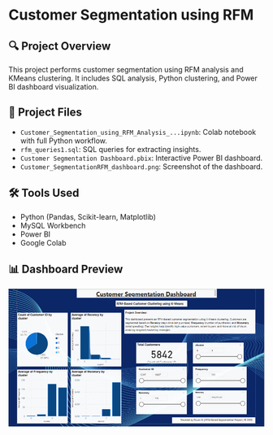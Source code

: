 # Customer Segmentation using RFM

## 🔍 Project Overview
This project performs customer segmentation using RFM analysis and KMeans clustering. It includes SQL analysis, Python clustering, and Power BI dashboard visualization.

## 📂 Project Files
- `Customer_Segmentation_using_RFM_Analysis_...ipynb`: Colab notebook with full Python workflow.
- `rfm_queries1.sql`: SQL queries for extracting insights.
- `Customer Segmentation Dashboard.pbix`: Interactive Power BI dashboard.
- `Customer_SegmentationRFM_dashboard.png`: Screenshot of the dashboard.

## 🛠 Tools Used
- Python (Pandas, Scikit-learn, Matplotlib)
- MySQL Workbench
- Power BI
- Google Colab

## 📊 Dashboard Preview
![Dashboard](Customer_SegmentationRFM_dashboard.png)
